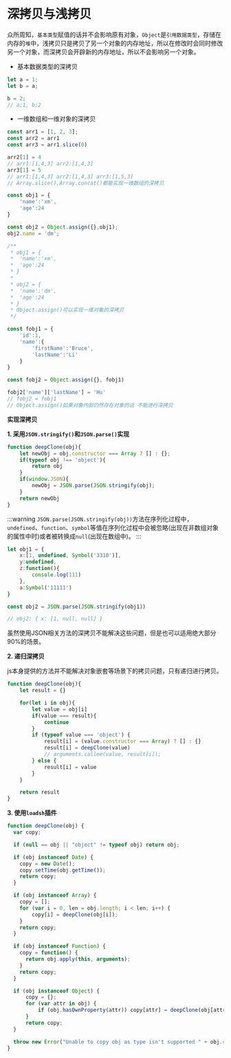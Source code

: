 # 深拷贝与浅拷贝

众所周知，`基本类型`赋值的话并不会影响原有对象，`Object`是`引用数据类型`，存储在内存的`堆`中，浅拷贝只是拷贝了另一个对象的内存地址，所以在修改时会同时修改另一个对象，而深拷贝会开辟新的内存地址，所以不会影响另一个对象。


- 基本数据类型的深拷贝

```js
let a = 1;
let b = a;

b = 2;
// a:1, b:2
```

- 一维数组和一维对象的深拷贝

```js
const arr1 = [1, 2, 3];
const arr2 = arr1
const arr3 = arr1.slice(0)

arr2[1] = 4
// arr1:[1,4,3] arr2:[1,4,3]
arr3[1] = 5
// arr1:[1,4,3] arr2:[1,4,3] arr3:[1,5,3]
// Array.slice(),Array.concat()都能实现一维数组的深拷贝

const obj1 = {
    'name':'xm',
    'age':24
}

const obj2 = Object.assign({},obj1);
obj2.name = 'dm';

/**
 * obj1 = {
 *  'name':'xm',
 *  'age':24
 * }
 * 
 * obj2 = {
 *  'name':'dm',
 *  'age':24
 * }
 * Object.assign()可以实现一维对象的深拷贝
 */

const fobj1 = {
    'id':1,
    'name':{
        'firstName':'Bruce',
        'lastName':'Li'
    }
}

const fobj2 = Object.assign({}, fobj1)

fobj2['name']['lastName'] = 'Hu'
// fobj2 = fobj1 
// Object.assign()如果对象内部仍然存在对象的话 不能进行深拷贝
```

**实现深拷贝**

**1. 采用`JSON.stringify()`和`JSON.parse()`实现**

```js
function deepClone(obj){
    let newObj = obj.constructor === Array ? [] : {};
    if(typeof obj !== 'object'){
        return obj
    }
    if(window.JSON){
        newObj = JSON.parse(JSON.stringify(obj);
    }
    return newObj
}
```

:::warning
`JSON.parse(JSON.stringify(obj))`方法在序列化过程中，`undefined`、`function`、`symbol`等值在序列化过程中会被忽略(出现在非数组对象的属性中时)或者被转换成`null`(出现在数组中)。
:::

```js
let obj1 = {
    x:[1, undefined, Symbol('3310')],
    y:undefined,
    z:function(){
        console.log(111)
    },
    a:Symbol('11111')
}

const obj2 = JSON.parse(JSON.stringify(obj1))

// obj2: { x: [1, null, null] }
```

虽然使用JSON相关方法的深拷贝不能解决这些问题，但是也可以适用绝大部分90%的场景。

**2. 递归深拷贝**

js本身提供的方法并不能解决对象嵌套等场景下的拷贝问题，只有递归进行拷贝。

```js
function deepClone(obj){
    let result = {}

    for(let i in obj){
        let value = obj[i]
        if(value === result){
            continue
        }
        if (typeof value === 'object') {
            result[i] = (value.constructor === Array) ? [] : {}
            result[i] = deepClone(value)
            // arguments.callee(value, result[i]);
        } else {
            result[i] = value
        }
    }

    return result
}

```

**3. 使用`loadsh`插件**

```js
function deepClone(obj) {
  var copy;

  if (null == obj || "object" != typeof obj) return obj;

  if (obj instanceof Date) {
    copy = new Date();
    copy.setTime(obj.getTime());
    return copy;
  }

  if (obj instanceof Array) {
    copy = [];
    for (var i = 0, len = obj.length; i < len; i++) {
        copy[i] = deepClone(obj[i]);
    }
    return copy;
  }

  if (obj instanceof Function) {
    copy = function() {
      return obj.apply(this, arguments);
    }
    return copy;
  }

  if (obj instanceof Object) {
      copy = {};
      for (var attr in obj) {
          if (obj.hasOwnProperty(attr)) copy[attr] = deepClone(obj[attr]);
      }
      return copy;
  }

  throw new Error("Unable to copy obj as type isn't supported " + obj.constructor.name);
}

```

